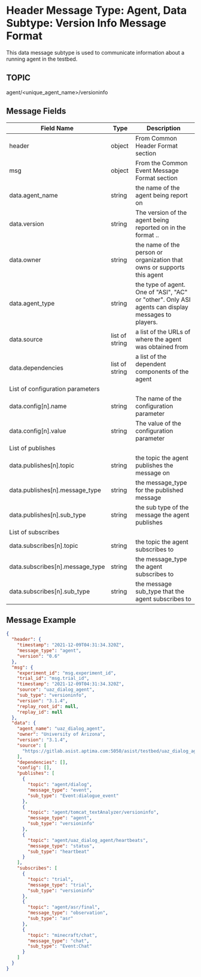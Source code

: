 # Header Message Type: Agent, Data Subtype: Version Info Message Format
This data message subtype is used to communicate information about a running agent in the testbed.

## TOPIC

agent/<unique_agent_name>/versioninfo

## Message Fields

| Field Name | Type | Description
| --- | --- | ---|
| header | object | From Common Header Format section
| msg | object | From the Common Event Message Format section 
| data.agent_name | string | the name of the agent being report on
| data.version | string | The version of the agent being reported on in the format <major>.<minor>.<patch>
| data.owner | string | the name of the person or organization that owns or supports this agent
| data.agent_type | string | the type of agent.  One of "ASI", "AC" or "other".  Only ASI agents can display messages to players.
| data.source | list of string | a list of the URLs of where the agent was obtained from
| data.dependencies | list of string | a list of the dependent components of the agent
| List of configuration parameters |  |
| data.config[n].name | string | The name of the configuration parameter
| data.config[n].value | string | The value of the configuration parameter 
| List of publishes | |
| data.publishes[n].topic | string | the topic the agent publishes the message on
| data.publishes[n].message_type | string | the message_type for the published message
| data.publishes[n].sub_type | string | the sub type of the message the agent publishes
| List of subscribes | |
| data.subscribes[n].topic | string | the topic the agent subscribes to
| data.subscribes[n].message_type | string | the message_type the agent subscribes to
| data.subscribes[n].sub_type | string | the message sub_type that the agent subscribes to

## Message Example

```json
{
  "header": {
    "timestamp": "2021-12-09T04:31:34.320Z",
    "message_type": "agent",
    "version": "0.6"
  },
  "msg": {
    "experiment_id": "msg.experiment_id",
    "trial_id": "msg.trial_id",
    "timestamp": "2021-12-09T04:31:34.320Z",
    "source": "uaz_dialog_agent",
    "sub_type": "versioninfo",
    "version": "3.1.4",
    "replay_root_id": null,
    "replay_id": null
  },
  "data": {
    "agent_name": "uaz_dialog_agent",
    "owner": "University of Arizona",
    "version": "3.1.4",
    "source": [
      "https://gitlab.asist.aptima.com:5050/asist/testbed/uaz_dialog_agent:3.1.4"
    ],
    "dependencies": [],
    "config": [],
    "publishes": [
      {
        "topic": "agent/dialog",
        "message_type": "event",
        "sub_type": "Event:dialogue_event"
      },
      {
        "topic": "agent/tomcat_textAnalyzer/versioninfo",
        "message_type": "agent",
        "sub_type": "versioninfo"
      },
      {
        "topic": "agent/uaz_dialog_agent/heartbeats",
        "message_type": "status",
        "sub_type": "heartbeat"
      }
    ],
    "subscribes": [
      {
        "topic": "trial",
        "message_type": "trial",
        "sub_type": "versioninfo"
      },
      {
        "topic": "agent/asr/final",
        "message_type": "observation",
        "sub_type": "asr"
      },
      {
        "topic": "minecraft/chat",
        "message_type": "chat",
        "sub_type": "Event:Chat"
      }
    ]
  }
}

```
